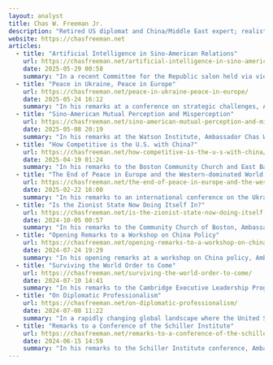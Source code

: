 ```yaml
---
layout: analyst
title: Chas W. Freeman Jr.
description: "Retired US diplomat and China/Middle East expert; realist voice on geopolitics; archives speeches/articles critical of US policy."
website: https://chasfreeman.net
articles:
  - title: "Artificial Intelligence in Sino-American Relations"
    url: https://chasfreeman.net/artificial-intelligence-in-sino-american-relations/
    date: 2025-05-29 00:58
    summary: "In a recent Committee for the Republic salon held via video link, Ambassador Chas W. Freeman, Jr. introduced Alvin Graylin, an expert in artificial intelligence (AI) with extensive experience in both American and Chinese AI industries. Freeman praised Graylin for his clear insights into the potential benefits and risks of AI, emphasizing the importance of cooperation between the U.S. and China to harness AI's advantages while mitigating its dangers. He highlighted concerns about AI's impact on warfare, employment, and ethical dilemmas, urging both nations to collaborate for a better future. Freeman expressed confidence in Graylin's perspectives and invited attendees to engage with his ideas on optimizing AI for humanity's benefit."
  - title: "Peace in Ukraine, Peace in Europe"
    url: https://chasfreeman.net/peace-in-ukraine-peace-in-europe/
    date: 2025-05-24 16:12
    summary: "In his remarks at a conference on strategic challenges, Ambassador Chas W. Freeman, Jr. critiques the ongoing war in Ukraine, characterizing it as part of a broader pattern of "forever wars" driven by unrealistic foreign policy fantasies. He argues that the conflict has not weakened Russia but has instead devastated Ukraine and failed to achieve Western objectives of isolating Russia or integrating Ukraine into a hostile alliance. Freeman emphasizes that without a realistic plan for peace, which acknowledges the realities on the ground and addresses Russia's concerns, the situation will remain dire, leading to further suffering and potential dismemberment of Ukraine. He calls for a reassessment of the West's approach, advocating for a framework that fosters unity and cooperation among European states, including Russia, to achieve lasting peace in the region."
  - title: "Sino-American Mutual Perception and Misperception"
    url: https://chasfreeman.net/sino-american-mutual-perception-and-misperception/
    date: 2025-05-08 20:19
    summary: "In his remarks at the Watson Institute, Ambassador Chas W. Freeman, Jr. critiques the pervasive ideological bias in American perceptions of China, arguing that the U.S. government and public are largely influenced by misconceptions and prejudices that distort the reality of Chinese society and politics. He highlights the absence of meaningful dialogue between the two nations, exacerbated by hostile rhetoric from U.S. officials and China's own counterproductive diplomatic strategies. Freeman identifies various unfounded beliefs driving U.S. policy, such as the notion that China's political system is inherently illegitimate and poses a threat to global order, while also addressing the psychological impact of China's rise on American self-perception and national identity. He calls for a reassessment of these views, emphasizing that America's challenges stem from internal issues rather than external adversaries, and warns that continued antagonism towards China will not resolve domestic problems but rather deepen misunderstandings and conflict."
  - title: "How Competitive is the U.S. with China?"
    url: https://chasfreeman.net/how-competitive-is-the-u-s-with-china/
    date: 2025-04-19 01:24
    summary: "In his remarks to the Boston Community Church and East Bay Citizens for Peace, Ambassador Chas W. Freeman, Jr. critiques the U.S. approach to competition with China, arguing that America is failing to renew its domestic economy and technology while simultaneously alienating allies through aggressive and self-sabotaging policies. He highlights the detrimental effects of protectionism, military posturing, and a lack of diplomatic engagement, which not only undermine U.S. global standing but also empower China to advance economically and technologically. Freeman warns that the U.S. reliance on military solutions, particularly regarding Taiwan, risks escalating tensions into a catastrophic conflict, emphasizing that a defensive Chinese military posture contrasts sharply with the U.S. offensive strategy. He calls for a reevaluation of U.S. policy to prioritize diplomacy over militarization, stressing that a war with China would have no winners and could lead to existential consequences."
  - title: "The End of Peace in Europe and the Western-dominated World Order?"
    url: https://chasfreeman.net/the-end-of-peace-in-europe-and-the-western-dominated-world-order/
    date: 2025-02-22 16:00
    summary: "In his remarks to an international conference on the Ukraine conflict, Ambassador Chas W. Freeman, Jr. emphasizes the critical importance of how wars conclude, drawing parallels to historical conflicts and their resolutions. He argues that the exclusion of major powers like Russia from European security discussions has led to the current war in Ukraine, as Russia's security concerns were dismissed by the West. The ongoing conflict has devastated Ukraine and failed to weaken Russia, which continues to demand a peace framework that respects its security interests. Freeman warns that without addressing mutual fears and suspicions, the prospects for a stable European order are bleak, potentially leading to chaos or a new international system based on sovereign equality. He critiques the West's loss of moral authority due to perceived double standards and violations of agreements, suggesting that the resolution of the Ukraine war will significantly influence the future of global relations."
  - title: "Is the Zionist State Now Doing Itself In?"
    url: https://chasfreeman.net/is-the-zionist-state-now-doing-itself-in/
    date: 2024-10-05 00:57
    summary: "In his remarks to the Community Church of Boston, Ambassador Chas W. Freeman, Jr. discusses the historical and contemporary challenges facing the state of Israel, arguing that while the idea of Israel as a theological and cultural entity will endure, the Zionist state and its Jewish inhabitants are currently at risk due to their policies towards Palestinians. Freeman outlines the evolution of Zionism, which arose from centuries of European antisemitism and aimed to establish a Jewish state in Palestine, often at the expense of the indigenous Arab population. He details the violent history of Zionist expansion, including the dispossession of Palestinians and the establishment of an apartheid-like system that discriminates against non-Jewish citizens. Freeman criticizes Israel's ongoing violations of international law and human rights, suggesting that its actions have transformed the global perception of Israel from a victim of genocide to a perpetrator of it. He concludes by highlighting the moral and legal implications of Israel's policies, warning that they undermine both its legitimacy and the broader principles of international law."
  - title: "Opening Remarks to a Workshop on China Policy"
    url: https://chasfreeman.net/opening-remarks-to-a-workshop-on-china-policy/
    date: 2024-07-24 19:29
    summary: "In his opening remarks at a workshop on China policy, Ambassador Chas W. Freeman, Jr. critiques the current U.S. approach to China, arguing that it lacks coherence and fails to recognize the complexities of the relationship. He emphasizes that China is not an expansionist power like Nazi Germany or the Soviet Union, but rather seeks respect and stability in its region. Freeman warns that U.S. policies aimed at containing China's rise have inadvertently strengthened its partnerships, particularly with Russia, and have escalated tensions, especially regarding Taiwan. He contends that the U.S. is losing its competitive edge in various domains, including manufacturing and technology, and that its strategies are leading to greater risks of conflict rather than effective deterrence. He calls for a reevaluation of U.S. grand strategy, advocating for a more nuanced and realistic approach to China that considers sustainable alternatives to maintaining global hegemony."
  - title: "Surviving the World Order to Come"
    url: https://chasfreeman.net/surviving-the-world-order-to-come/
    date: 2024-07-10 14:41
    summary: "In his remarks to the Cambridge Executive Leadership Program, Ambassador Chas W. Freeman, Jr. discusses the emergence of a new "multi-nodal" world order, which contrasts with the traditional "multipolar" concept, emphasizing the complex, interconnected relationships among nations that go beyond simple bilateral interactions. He argues that the geopolitical landscape is shifting, with China reasserting itself as a central power in Pacific Asia and the U.S. facing challenges to its dominance from various regional powers. Freeman critiques the U.S. approach of relying on sanctions and militarization, suggesting that this strategy is counterproductive and risks further isolating the West from a rapidly evolving global landscape. He highlights the need for empathy and dialogue in international relations, warning that the current trajectory could lead to increased conflict and a fragmented world order, where the West may find itself marginalized. Ultimately, he calls for a reevaluation of global governance structures and a recognition of the diverse political ideologies shaping international interactions."
  - title: "On Diplomatic Professionalism"
    url: https://chasfreeman.net/on-diplomatic-professionalism/
    date: 2024-07-08 11:22
    summary: "In a rapidly changing global landscape where the United States can no longer rely solely on its wealth and military might, the article emphasizes the urgent need for the U.S. to enhance its diplomatic capabilities to effectively navigate international relations. Ambassador Chas W. Freeman, Jr. argues that diplomacy, as a specialized profession, requires a deep understanding of foreign cultures, histories, and political systems to persuade other nations to align their interests with those of the U.S. The piece outlines the essential skills of diplomats, including negotiation, empathetic communication, and the ability to foster long-term relationships, while also highlighting the importance of managing conflicts and preventing wars through dialogue and strategic partnerships. Ultimately, the article calls for a professionalization of U.S. diplomacy to address the complexities of modern statecraft and to craft a new strategic order conducive to peace in an increasingly multipolar world."
  - title: "Remarks to a Conference of the Schiller Institute"
    url: https://chasfreeman.net/remarks-to-a-conference-of-the-schiller-institute-2/
    date: 2024-06-15 14:59
    summary: "In his remarks to the Schiller Institute conference, Ambassador Chas W. Freeman, Jr. emphasized the urgent need for diplomacy over military escalation in the ongoing conflict between NATO and Russia, warning that the situation risks escalating into direct conflict and potentially nuclear war. He criticized the West's approach, which aims to isolate and weaken Russia, arguing that it has only strengthened Russia's global influence and military capabilities while devastating Ukraine. Freeman called for a reevaluation of strategies, advocating for negotiations that include Russia to establish a new European security order, reminiscent of historical peace agreements like the Peace of Westphalia. He highlighted the necessity of mutual respect and cooperation among nations to prevent further conflict and ensure stability in Europe, urging leaders to embrace diplomatic solutions before it's too late."
---
```



